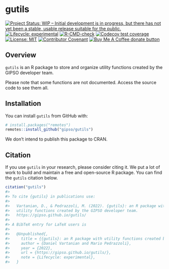 
<!-- README.md is generated from README.Rmd. Please edit that file -->

# gutils

<!-- badges: start -->

[![Project Status: WIP – Initial development is in progress, but there
has not yet been a stable, usable release suitable for the
public.](https://www.repostatus.org/badges/latest/wip.svg)](https://www.repostatus.org/#wip)
[![Lifecycle:
experimental](https://img.shields.io/badge/lifecycle-experimental-orange.svg)](https://lifecycle.r-lib.org/articles/stages.html#experimental)
[![R-CMD-check](https://github.com/gipso/gutils/workflows/R-CMD-check/badge.svg)](https://github.com/gipso/gutils/actions)
[![Codecov test
coverage](https://codecov.io/gh/gipso/gutils/branch/main/graph/badge.svg)](https://codecov.io/gh/gipso/gutils?branch=main)
[![License:
MIT](https://img.shields.io/badge/license-MIT-green)](https://choosealicense.com/licenses/mit/)
[![Contributor
Covenant](https://img.shields.io/badge/Contributor%20Covenant-v2.0%20adopted-ff69b4.svg)](https://gipso.github.io/gutils/CODE_OF_CONDUCT.html)
[![Buy Me A Coffee donate
button](https://img.shields.io/badge/buy%20me%20a%20coffee-donate-yellow.svg)](https://ko-fi.com/danielvartan)
<!-- badges: end -->

## Overview

`gutils` is an R package to store and organize utility functions created
by the GIPSO developer team.

Please note that some functions are not documented. Access the source
code to see them all.

## Installation

You can install `gutils` from GitHub with:

``` r
# install.packages("remotes")
remotes::install_github("gipso/gutils")
```

We don’t intend to publish this package to CRAN.

## Citation

If you use `gutils` in your research, please consider citing it. We put
a lot of work to build and maintain a free and open-source R package.
You can find the `gutils` citation below.

``` r
citation("gutils")
#> 
#> To cite {gutils} in publications use:
#> 
#>   Vartanian, D., & Pedrazzoli, M. (2022). {gutils}: an R package with
#>   utility functions created by the GIPSO developer team.
#>   https://gipso.github.io/gutils/
#> 
#> A BibTeX entry for LaTeX users is
#> 
#>   @Unpublished{,
#>     title = {{gutils}: an R package with utility functions created by the GIPSO developer team},
#>     author = {Daniel Vartanian and Mario Pedrazzoli},
#>     year = {2022},
#>     url = {https://gipso.github.io/gutils/},
#>     note = {Lifecycle: experimental},
#>   }
```
